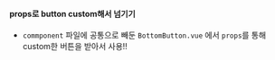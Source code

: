 #### props로 button custom해서 넘기기
+ `commponent` 파일에 공통으로 빼둔 `BottomButton.vue` 에서 `props`를 통해 custom한 버튼을 받아서 사용!!
